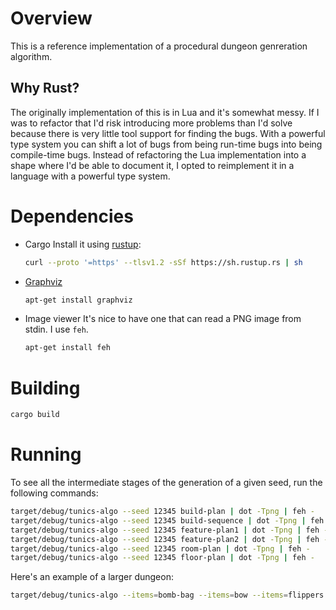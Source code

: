 # Overview

This is a reference implementation of a procedural dungeon genreration
algorithm.

## Why Rust?

The originally implementation of this is in Lua and it's somewhat messy.
If I was to refactor that I'd risk introducing more problems than I'd solve
because there is very little tool support for finding the bugs.
With a powerful type system you can shift a lot of bugs from being run-time bugs
into being compile-time bugs.
Instead of refactoring the Lua implementation into a shape where I'd be able to
document it, I opted to reimplement it in a language with a powerful type
system.

# Dependencies

* Cargo
  Install it using [rustup]:
  ```sh
  curl --proto '=https' --tlsv1.2 -sSf https://sh.rustup.rs | sh
  ```

* [Graphviz]
  ```sh
  apt-get install graphviz
  ```

* Image viewer
  It's nice to have one that can read a PNG image from stdin. I use `feh`.
  ```sh
  apt-get install feh
  ```

# Building

```sh
cargo build
```

# Running

To see all the intermediate stages of the generation of a given seed, run the following commands:

```sh
target/debug/tunics-algo --seed 12345 build-plan | dot -Tpng | feh -
target/debug/tunics-algo --seed 12345 build-sequence | dot -Tpng | feh -
target/debug/tunics-algo --seed 12345 feature-plan1 | dot -Tpng | feh -
target/debug/tunics-algo --seed 12345 feature-plan2 | dot -Tpng | feh -
target/debug/tunics-algo --seed 12345 room-plan | dot -Tpng | feh -
target/debug/tunics-algo --seed 12345 floor-plan | dot -Tpng | feh -
```

Here's an example of a larger dungeon:

```sh
target/debug/tunics-algo --items=bomb-bag --items=bow --items=flippers --small-keys=3 --traps=1 --fairies=1 --cul-de-sacs=1 floor-plan | dot -Tpng | feh -
```

[rustup]: https://rustup.rs/
[Graphviz]: https://graphviz.org/
